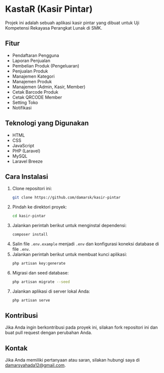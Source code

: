 # KastaR (Kasir Pintar)

Projek ini adalah sebuah aplikasi kasir pintar yang dibuat untuk Uji Kompetensi Rekayasa Perangkat Lunak di SMK.

## Fitur

- Pendaftaran Pengguna
- Laporan Penjualan
- Pembelian Produk (Pengeluaran)
- Penjualan Produk
- Manajemen Kategori
- Manajemen Produk
- Manajemen (Admin, Kasir, Member)
- Cetak Barcode Produk
- Cetak QRCODE Member
- Setting Toko
- Notifikasi

## Teknologi yang Digunakan

- HTML
- CSS
- JavaScript
- PHP (Laravel)
- MySQL
- Laravel Breeze

## Cara Instalasi

1. Clone repositori ini:
    ```bash
    git clone https://github.com/damarsk/kasir-pintar
    ```
2. Pindah ke direktori proyek:
    ```bash
    cd kasir-pintar
    ```
3. Jalankan perintah berikut untuk menginstal dependensi:
    ```bash
    composer install
    ```
4. Salin file `.env.example` menjadi `.env` dan konfigurasi koneksi database di file `.env`.
5. Jalankan perintah berikut untuk membuat kunci aplikasi:
    ```bash
    php artisan key:generate
    ```
6. Migrasi dan seed database:
    ```bash
    php artisan migrate --seed
    ```
7. Jalankan aplikasi di server lokal Anda:
    ```bash
    php artisan serve
    ```

## Kontribusi

Jika Anda ingin berkontribusi pada proyek ini, silakan fork repositori ini dan buat pull request dengan perubahan Anda.

## Kontak

Jika Anda memiliki pertanyaan atau saran, silakan hubungi saya di [damarsyahada12@gmail.com](mailto:damarsyahada12@gmail.com).
